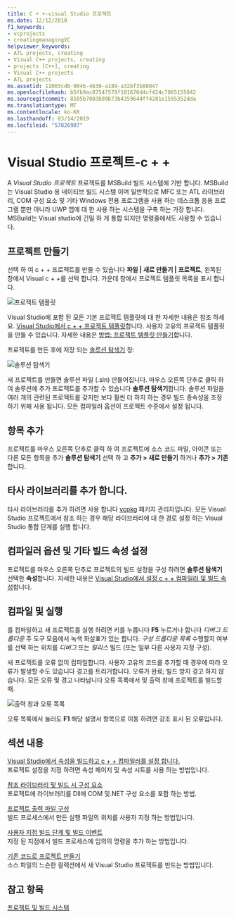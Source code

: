 ```yaml
---
title: C + +-visual Studio 프로젝트
ms.date: 12/12/2018
f1_keywords:
- vcprojects
- creatingmanagingVC
helpviewer_keywords:
- ATL projects, creating
- Visual C++ projects, creating
- projects [C++], creating
- Visual C++ projects
- ATL projects
ms.assetid: 11003cd8-9046-4630-a189-a32bf3b88047
ms.openlocfilehash: b5fb9ac87547578f101676d4cf424c7065155842
ms.sourcegitcommit: 8105b7003b89b73b4359644ff4281e1595352dda
ms.translationtype: MT
ms.contentlocale: ko-KR
ms.lasthandoff: 03/14/2019
ms.locfileid: "57826907"
---
```

# <a name="visual-studio-projects---c"></a>Visual Studio 프로젝트-c + +

A *Visual Studio 프로젝트* 프로젝트를 MSBuild 빌드 시스템에 기반 합니다. MSBuild는 Visual Studio 용 네이티브 빌드 시스템 이며 일반적으로 MFC 또는 ATL 라이브러리, COM 구성 요소 및 기타 Windows 전용 프로그램을 사용 하는 데스크톱 응용 프로그램 뿐만 아니라 UWP 앱에 대 한 사용 하는 시스템을 구축 하는 가장 합니다. MSBuild는 Visual studio에 긴밀 하 게 통합 되지만 명령줄에서도 사용할 수 있습니다. 

## <a name="create-a-project"></a>프로젝트 만들기

선택 하 여 c + + 프로젝트를 만들 수 있습니다 **파일 &#124; 새로 만들기 &#124; 프로젝트**, 왼쪽된 창에서 Visual c + +를 선택 합니다. 가운데 창에서 프로젝트 템플릿 목록을 표시 합니다. 

   ![프로젝트 템플릿](../media/vs2017-new-project.png " Visual Studio 2017 새 프로젝트 대화 상자")

Visual Studio에 포함 된 모든 기본 프로젝트 템플릿에 대 한 자세한 내용은 참조 하세요. [Visual Studio에서 c + + 프로젝트 템플릿](reference/visual-cpp-project-types.md)합니다. 사용자 고유의 프로젝트 템플릿을 만들 수 있습니다. 자세한 내용은 [방법: 프로젝트 템플릿 만들기](/visualstudio/ide/how-to-create-project-templates)합니다.

프로젝트를 만든 후에 저장 되는 [솔루션 탐색기](/visualstudio/ide/solutions-and-projects-in-visual-studio) 창:

   ![솔루션 탐색기](media/mathlibrary-solution-explorer-153.png)

새 프로젝트를 만들면 솔루션 파일 (.sln) 만들어집니다. 마우스 오른쪽 단추로 클릭 하 여 솔루션에 추가 프로젝트를 추가할 수 있습니다 **솔루션 탐색기**합니다. 솔루션 파일을 여러 개의 관련된 프로젝트를 갖지만 보다 훨씬 더 하지 하는 경우 빌드 종속성을 조정 하기 위해 사용 됩니다. 모든 컴파일러 옵션이 프로젝트 수준에서 설정 됩니다.

## <a name="add-items"></a>항목 추가

프로젝트를 마우스 오른쪽 단추로 클릭 하 여 프로젝트에 소스 코드 파일, 아이콘 또는 다른 모든 항목을 추가 **솔루션 탐색기** 선택 하 고 **추가 > 새로 만들기** 하거나 **추가 > 기존**합니다.

## <a name="add-third-party-libraries"></a>타사 라이브러리를 추가 합니다.

타사 라이브러리를 추가 하려면 사용 합니다 [vcpkg](../vcpkg.md) 패키지 관리자입니다. 모든 Visual Studio 프로젝트에서 참조 하는 경우 해당 라이브러리에 대 한 경로 설정 하는 Visual Studio 통합 단계를 실행 합니다. 

## <a name="set-compiler-options-and-other-build-properties"></a>컴파일러 옵션 및 기타 빌드 속성 설정

프로젝트를 마우스 오른쪽 단추로 프로젝트의 빌드 설정을 구성 하려면 **솔루션 탐색기** 선택한 **속성**합니다. 자세한 내용은 [Visual Studio에서 설정 c + + 컴파일러 및 빌드 속성](working-with-project-properties.md)합니다.

## <a name="compile-and-run"></a>컴파일 및 실행

를 컴파일하고 새 프로젝트를 실행 하려면 키를 누릅니다 **F5** 누르거나 합니다 *디버그 드롭다운* 주 도구 모음에서 녹색 화살표가 있는 합니다. *구성 드롭다운 목록* 수행할지 여부를 선택 하는 위치를 *디버그* 또는 *릴리스* 빌드 (또는 일부 다른 사용자 지정 구성).

새 프로젝트를 오류 없이 컴파일합니다. 사용자 고유의 코드를 추가할 때 경우에 따라 오류가 발생할 수도 있습니다 경고를 트리거합니다. 오류가 완료; 빌드 방지 경고 하지 않습니다. 모든 오류 및 경고 나타납니다 오류 목록에서 및 출력 창에 프로젝트를 빌드할 때. 

   ![출력 창과 오류 목록](../media/vs2017-output-error-list.png)

오류 목록에서 눌러도 **F1** 해당 설명서 항목으로 이동 하려면 강조 표시 된 오류입니다.

## <a name="in-this-section"></a>섹션 내용

[Visual Studio에서 속성을 빌드하고 c + + 컴파일러를 설정 합니다.](working-with-project-properties.md)<br/>
프로젝트 설정을 지정 하려면 속성 페이지 및 속성 시트를 사용 하는 방법입니다.

[참조 라이브러리 및 빌드 시 구성 요소](adding-references-in-visual-cpp-projects.md)<br/>
프로젝트에 라이브러리를 Dll에 COM 및.NET 구성 요소를 포함 하는 방법.
 
[프로젝트 출력 파일 구성](how-to-organize-project-output-files-for-builds.md)<br/>
빌드 프로세스에서 만든 실행 파일의 위치를 사용자 지정 하는 방법입니다.

[사용자 지정 빌드 단계 및 빌드 이벤트](understanding-custom-build-steps-and-build-events.md)<br/>
지정 된 지점에서 빌드 프로세스에 임의의 명령을 추가 하는 방법입니다.

[기존 코드로 프로젝트 만들기](how-to-create-a-cpp-project-from-existing-code.md)<br/>
소스 파일의 느슨한 컬렉션에서 새 Visual Studio 프로젝트를 만드는 방법입니다.

## <a name="see-also"></a>참고 항목

[프로젝트 및 빌드 시스템](projects-and-build-systems-cpp.md)<br>
